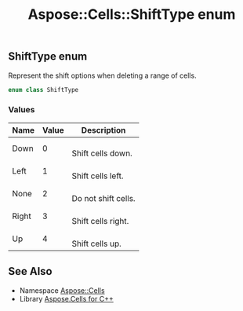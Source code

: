 ﻿---
title: Aspose::Cells::ShiftType enum
linktitle: ShiftType
second_title: Aspose.Cells for C++ API Reference
description: 'Aspose::Cells::ShiftType enum. Represent the shift options when deleting a range of cells in C++.'
type: docs
weight: 25000
url: /cpp/aspose.cells/shifttype/
---
## ShiftType enum


Represent the shift options when deleting a range of cells.

```cpp
enum class ShiftType
```

### Values

| Name | Value | Description |
| --- | --- | --- |
| Down | 0 | <br>Shift cells down. |
| Left | 1 | <br>Shift cells left. |
| None | 2 | <br>Do not shift cells. |
| Right | 3 | <br>Shift cells right. |
| Up | 4 | <br>Shift cells up. |

## See Also

* Namespace [Aspose::Cells](../)
* Library [Aspose.Cells for C++](../../)
